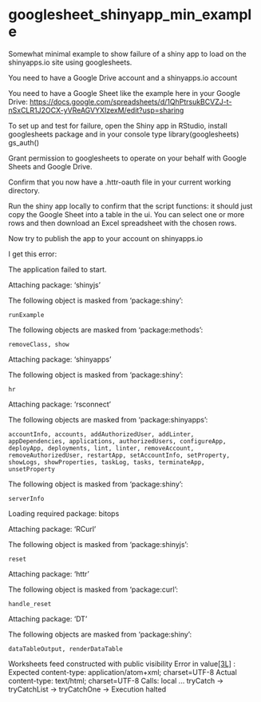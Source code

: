 # googlesheet_shinyapp_min_example
Somewhat minimal example to show failure of a shiny app to load on the shinyapps.io site using googlesheets.

You need to have a Google Drive account and a shinyapps.io account

You need to have a Google Sheet like the example here in your Google Drive:
https://docs.google.com/spreadsheets/d/1QhPtrsukBCVZJ-t-nSxCLR1J2OCX-yVReAGVYXIzexM/edit?usp=sharing


To set up and test for failure, open the Shiny app in RStudio, install googlesheets package and in your console type
library(googlesheets)
gs_auth()

Grant permission to googlesheets to operate on your behalf with Google Sheets and Google Drive.

Confirm that you now have a .httr-oauth file in your current working directory.

Run the shiny app locally to confirm that the script functions:  it should just copy the Google Sheet into a table in the ui.   You can select one or more rows and then download an Excel spreadsheet with the chosen rows.

Now try to publish the app to your account on shinyapps.io

I get this error:

The application failed to start.


Attaching package: ‘shinyjs’

The following object is masked from ‘package:shiny’:

    runExample

The following objects are masked from ‘package:methods’:

    removeClass, show


Attaching package: ‘shinyapps’

The following object is masked from ‘package:shiny’:

    hr


Attaching package: ‘rsconnect’

The following objects are masked from ‘package:shinyapps’:

    accountInfo, accounts, addAuthorizedUser, addLinter,
    appDependencies, applications, authorizedUsers, configureApp,
    deployApp, deployments, lint, linter, removeAccount,
    removeAuthorizedUser, restartApp, setAccountInfo, setProperty,
    showLogs, showProperties, taskLog, tasks, terminateApp,
    unsetProperty

The following object is masked from ‘package:shiny’:

    serverInfo

Loading required package: bitops

Attaching package: ‘RCurl’

The following object is masked from ‘package:shinyjs’:

    reset


Attaching package: ‘httr’

The following object is masked from ‘package:curl’:

    handle_reset


Attaching package: ‘DT’

The following objects are masked from ‘package:shiny’:

    dataTableOutput, renderDataTable

Worksheets feed constructed with public visibility
Error in value[[3L]](cond) : Expected content-type:
application/atom+xml; charset=UTF-8
Actual content-type:
text/html; charset=UTF-8
Calls: local ... tryCatch -> tryCatchList -> tryCatchOne -> <Anonymous>
Execution halted
